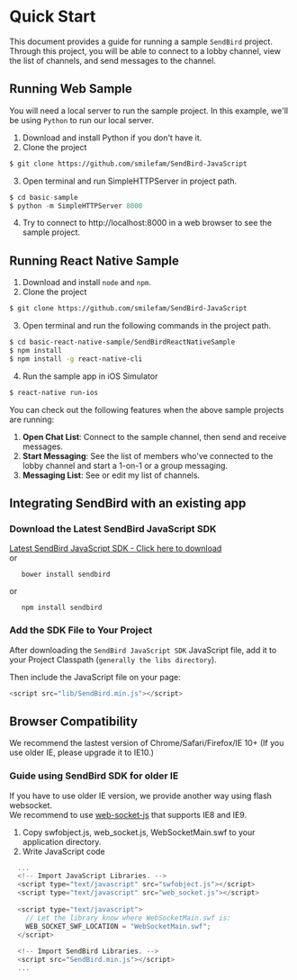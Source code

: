Quick Start
===========

This document provides a guide for running a sample `SendBird` project.  
Through this project, you will be able to connect to a lobby channel, view the list of channels, and send messages to the channel.

## Running Web Sample 
You will need a local server to run the sample project. In this example, we'll be using `Python` to run our local server. 

1. Download and install Python if you don't have it.
2. Clone the project
``` bash
$ git clone https://github.com/smilefam/SendBird-JavaScript
```
3. Open terminal and run SimpleHTTPServer in project path.
``` python
$ cd basic-sample
$ python -m SimpleHTTPServer 8000
```
4. Try to connect to http://localhost:8000 in a web browser to see the sample project.

## Running React Native Sample 

1. Download and install `node` and `npm`.
2. Clone the project
``` bash
$ git clone https://github.com/smilefam/SendBird-JavaScript
```
3. Open terminal and run the following commands in the project path.
``` bash
$ cd basic-react-native-sample/SendBirdReactNativeSample
$ npm install
$ npm install -g react-native-cli
```
4. Run the sample app in iOS Simulator
``` bash
$ react-native run-ios
```

You can check out the following features when the above sample projects are running:
  1. **Open Chat List**: Connect to the sample channel, then send and receive messages.
  2. **Start Messaging**: See the list of members who've connected to the lobby channel and start a 1-on-1 or a group messaging.
  3. **Messaging List**: See or edit my list of channels.


## Integrating SendBird with an existing app

### Download the Latest SendBird JavaScript SDK
<a class="sendbird-btn sendbird-btn--green" href="https://github.com/smilefam/SendBird-SDK-JavaScript" target="_blank">Latest SendBird JavaScript SDK - Click here to download</a>  
or  
```unix
   bower install sendbird
```
or  
```unix
   npm install sendbird
```

### Add the SDK File to Your Project
After downloading the `SendBird JavaScript SDK` JavaScript file, add it to your Project Classpath (`generally the libs directory`). 

Then include the JavaScript file on your page:
```javascript
<script src="lib/SendBird.min.js"></script>
```


## Browser Compatibility
We recommend the lastest version of Chrome/Safari/Firefox/IE 10+ (If you use older IE, please upgrade it to IE10.)


### Guide using SendBird SDK for older IE  
If you have to use older IE version, we provide another way using flash websocket.  
We recommend to use [web-socket-js](https://github.com/gimite/web-socket-js) that supports IE8 and IE9.  

1. Copy swfobject.js, web_socket.js, WebSocketMain.swf to your application directory.
2. Write JavaScript code  

```javascript
  ...
  <!-- Import JavaScript Libraries. -->
  <script type="text/javascript" src="swfobject.js"></script>
  <script type="text/javascript" src="web_socket.js"></script>
  
  <script type="text/javascript">
    // Let the library know where WebSocketMain.swf is:
    WEB_SOCKET_SWF_LOCATION = "WebSocketMain.swf";
  </script>
  
  <!-- Import SendBird Libraries. -->
  <script src="SendBird.min.js"></script>
  ...
```



